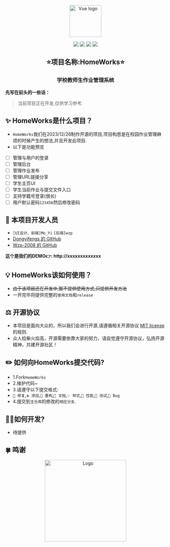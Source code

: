 <p align="center"><a href="https://vuejs.org" target="_blank" rel="noopener noreferrer"><img width="100" src="https://vuejs.org/images/logo.png" alt="Vue logo"></a></p>

<p align="center">
  <img src="https://img.shields.io/badge/Node-%3E%3Dv14.18.1-green">
    <img src="https://img.shields.io/badge/Vue-v3.0-blue">
    <img src="https://img.shields.io/badge/Java-%3E%3Dv1.8-orange">
    <img src="https://img.shields.io/badge/SPRING%20BOOT-v2.7-green">
</p>
<h2 align="center">⭐项目名称:HomeWorks⭐</h2>
<h3 align="center">学校教师生作业管理系统</h3>


**先写在前头的一些话：**

> 当前项目正在开发,仅供学习参考.

## ✨ HomeWorks是什么项目？

- `HomeWorks`我们在2023/12/26制作开源的项目,项目构思是在校园作业管理麻烦的时候产生的想法,并且开发此项目.
- 以下是功能预览
- [ ] 管理与用户的登录
- [ ] 管理后台
- [ ] 管理作业发布
- [ ] 管理URL链接分享
- [ ] 学生主页UI
- [ ] 学生当前作业与提交文件入口
- [ ] 支持学籍号登录(很长)
- [ ] 用户默认密码`123456`然后修改密码

## 👥 本项目开发人员

- `[UI设计、前端]Mo_Yi` `[后端]wzp`
- [Dongyifengs 的 GitHub](https://github.com/Dongyifengs)
- [Wzp-2008 的 GitHub](https://github.com/Wzp-2008)

**这个是我们的DEMO👉:  http://xxxxxxxxxxxxx**

## 💡️ HomeWorks该如何使用？

- ~~由于该项目还在开发中,暂不提供使用方式,只提供开发方法~~
- 一开完毕将提供完整的`使用文档`和`release`

## ⚖️ 开源协议

- 本项目是面向大众的，所以我们会进行开源,请遵循相关开源协议 [MIT license](https://github.com/wzp-2008/blob/main/LICENSE)
  的规则.
- 众人拾柴火焰高，开源需要依靠大家的努力，请自觉遵守开源协议，弘扬开源精神，共建开源社区！

## ✏️ 如何向HomeWorks提交代码?

- 1.Fork`HomeWorks`
- 2.维护代码~
- 3.请遵守以下提交格式:
- `🚧 修复`,`➕ 添加`,`🔨 重构`,`📝 文档`,`✨ 样式`,`🍱 性能`,`🔧 测试`,`🐛 Bug`
- 4.提交到`主仓库`的修改的`相应分支`.

## 🧑‍💻如何开发?

- 待提供

## 🍀 鸣谢

<div align="center"><img alt="Logo" height="256" src="https://resources.jetbrains.com/storage/products/company/brand/logos/jb_beam.png?_gl=1*avq98w*_ga*NjQ5OTM0MzUxLjE2NDY1NTIyMzQ.*_ga_V0XZL7QHEB*MTY0Njk2NjY2Mi4zLjAuMTY0Njk2NjY2Mi4w" width="256"/></div>